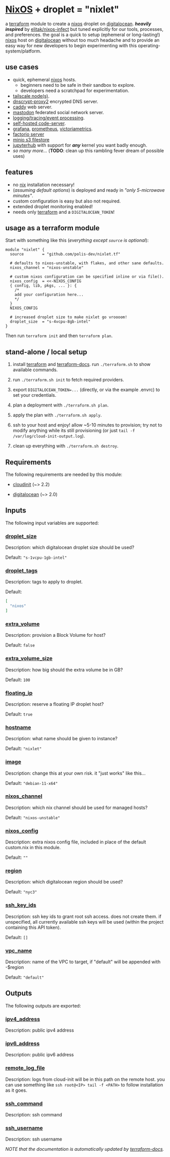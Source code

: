 # [NixOS] + droplet = "nixlet"

[terraform-docs]: https://terraform-docs.io
[terraform]: https://terraform.io
[digitalocean]: https://digitalocean.com
[nixos]: https://nixos.org
[nix]: https://nixos.org

a [terraform] module to create a [nixos] droplet on [digitalocean]. **_heavily inspired_** by [elitak/nixos-infect](https://github.com/elitak/nixos-infect) but tuned explicitly for our tools, processes, and preferences. the goal is a quick to setup (ephemeral or long-lasting!) [nixos] host on [digitalocean] without too much headache and to provide an easy way for new developers to begin experimenting with this operating-system/platform. 

## use cases

- quick, ephemeral [nixos] hosts.
  - beginners need to be safe in their sandbox to explore.
  - developers need a scratchpad for experimentation.
- [tailscale node(s)](https://nixos.org/manual/nixos/stable/options.html#opt-services.tailscale.enable).
- [dnscrypt-proxy2](https://nixos.org/manual/nixos/stable/options.html#opt-services.dnscrypt-proxy2.enable) encrypted DNS server.
- [caddy](https://nixos.org/manual/nixos/stable/options.html#opt-services.caddy.enable) web server.
- [mastodon](https://nixos.org/manual/nixos/stable/options.html#opt-services.mastodon.enable) federated social network server.
- [logging/tracing/event processing](https://nixos.org/manual/nixos/stable/options.html#opt-services.vector.enable).
- [self-hosted code-server](https://nixos.org/manual/nixos/stable/options.html#opt-services.code-server.enable).
- [grafana](https://nixos.org/manual/nixos/stable/options.html#opt-services.grafana.enable), [prometheus](https://nixos.org/manual/nixos/stable/options.html#opt-services.prometheus.enable), [victoriametrics](https://nixos.org/manual/nixos/stable/options.html#opt-services.victoriametrics.enable).
- [factorio server](https://nixos.org/manual/nixos/stable/options.html#opt-services.factorio.enable)
- [minio s3 filestore](https://nixos.org/manual/nixos/stable/options.html#opt-services.minio.enable)
- [jupyterhub](https://nixos.org/manual/nixos/stable/options.html#opt-services.jupyterhub.enable) with support for **_any_** kernel you want badly enough.
- _so many more..._ (**TODO**: clean up this rambling fever dream of possible uses)

## features

- no [nix] installation necessary!
- (_assuming default options_) is deployed and ready in _"only 5-microwave minutes"_.
- custom configuration is easy but also not required.
- extended droplet monitoring enabled!
- needs only [terraform] and a `DIGITALOCEAN_TOKEN`!

## usage as a terraform module

Start with something like this (_everything except `source` is optional_):

```hcl
module "nixlet" {
  source        = "github.com/polis-dev/nixlet.tf"

  # defaults to nixos-unstable, with flakes, and other sane defaults.
  nixos_channel = "nixos-unstable"

  # custom nixos configuration can be specified inline or via file().
  nixos_config  = <<-NIXOS_CONFIG
  { config, lib, pkgs, ... }: {
    /*
    add your configuration here...
    */
  }
  NIXOS_CONFIG

  # increased droplet size to make nixlet go vroooom!
  droplet_size  = "s-4vcpu-8gb-intel"
}
```

Then run `terraform init` and then `terraform plan`.

## stand-alone / local setup

1. install [terraform] and [terraform-docs]. run `./terraform.sh` to show available commands.

2. run `./terraform.sh init` to fetch required providers.

3. export `DIGITALOCEAN_TOKEN=...` (directly, or via the example .envrc) to set your credentials.

4. plan a deployment with `./terraform.sh plan`.

5. apply the plan with `./terraform.sh apply`.

6. ssh to your host and enjoy! allow ~5-10 minutes to provision; try not to modify anything while its still provisioning (or just `tail -f /var/log/cloud-init-output.log`).

7. clean up everything with `./terraform.sh destroy`.

<!-- BEGIN_TF_DOCS -->
## Requirements

The following requirements are needed by this module:

- <a name="requirement_cloudinit"></a> [cloudinit](#requirement\_cloudinit) (~> 2.2)

- <a name="requirement_digitalocean"></a> [digitalocean](#requirement\_digitalocean) (~> 2.0)

## Inputs

The following input variables are supported:

### <a name="input_droplet_size"></a> [droplet\_size](#input\_droplet\_size)

Description: which digitalocean droplet size should be used?

Default: `"s-1vcpu-1gb-intel"`

### <a name="input_droplet_tags"></a> [droplet\_tags](#input\_droplet\_tags)

Description: tags to apply to droplet.

Default:

```json
[
  "nixos"
]
```

### <a name="input_extra_volume"></a> [extra\_volume](#input\_extra\_volume)

Description: provision a Block Volume for host?

Default: `false`

### <a name="input_extra_volume_size"></a> [extra\_volume\_size](#input\_extra\_volume\_size)

Description: how big should the extra volume be in GB?

Default: `100`

### <a name="input_floating_ip"></a> [floating\_ip](#input\_floating\_ip)

Description: reserve a floating IP droplet host?

Default: `true`

### <a name="input_hostname"></a> [hostname](#input\_hostname)

Description: what name should be given to instance?

Default: `"nixlet"`

### <a name="input_image"></a> [image](#input\_image)

Description: change this at your own risk. it "just works" like this...

Default: `"debian-11-x64"`

### <a name="input_nixos_channel"></a> [nixos\_channel](#input\_nixos\_channel)

Description: which nix channel should be used for managed hosts?

Default: `"nixos-unstable"`

### <a name="input_nixos_config"></a> [nixos\_config](#input\_nixos\_config)

Description: extra nixos config file, included in place of the default custom.nix in this module.

Default: `""`

### <a name="input_region"></a> [region](#input\_region)

Description: which digitalocean region should be used?

Default: `"nyc3"`

### <a name="input_ssh_key_ids"></a> [ssh\_key\_ids](#input\_ssh\_key\_ids)

Description: ssh key ids to grant root ssh access. does not create them. if unspecified, all currently available ssh keys will be used (within the  project containing this API token).

Default: `[]`

### <a name="input_vpc_name"></a> [vpc\_name](#input\_vpc\_name)

Description: name of the VPC to target, if "default" will be appended with -$region

Default: `"default"`

## Outputs

The following outputs are exported:

### <a name="output_ipv4_address"></a> [ipv4\_address](#output\_ipv4\_address)

Description: public ipv4 address

### <a name="output_ipv6_address"></a> [ipv6\_address](#output\_ipv6\_address)

Description: public ipv6 address

### <a name="output_remote_log_file"></a> [remote\_log\_file](#output\_remote\_log\_file)

Description: logs from cloud-init will be in this path on the remote host. you can use something like `ssh root@<IP> tail -f <PATH>` to follow installation as it goes.

### <a name="output_ssh_command"></a> [ssh\_command](#output\_ssh\_command)

Description: ssh command

### <a name="output_ssh_username"></a> [ssh\_username](#output\_ssh\_username)

Description: ssh username
<!-- END_TF_DOCS -->

_NOTE that the documentation is automatically updated by [terraform-docs]._
